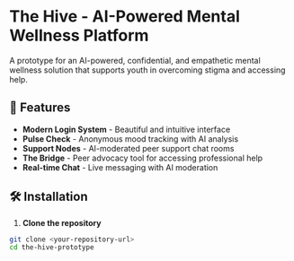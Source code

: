 # The Hive - AI-Powered Mental Wellness Platform

A prototype for an AI-powered, confidential, and empathetic mental wellness solution that supports youth in overcoming stigma and accessing help.

## 🚀 Features

- **Modern Login System** - Beautiful and intuitive interface
- **Pulse Check** - Anonymous mood tracking with AI analysis
- **Support Nodes** - AI-moderated peer support chat rooms
- **The Bridge** - Peer advocacy tool for accessing professional help
- **Real-time Chat** - Live messaging with AI moderation

## 🛠️ Installation

1. **Clone the repository**
```bash
git clone <your-repository-url>
cd the-hive-prototype
